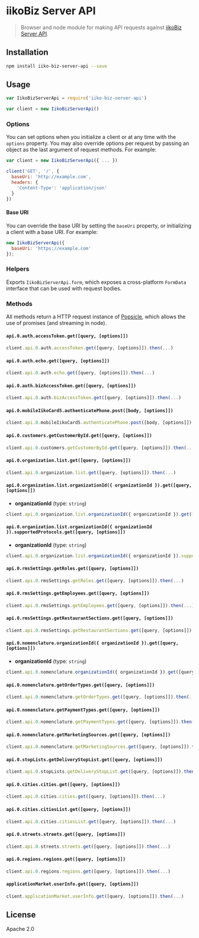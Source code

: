 # iikoBiz Server API

> Browser and node module for making API requests against [iikoBiz Server API](https://iiko.biz:9900).

## Installation

```sh
npm install iiko-biz-server-api --save
```

## Usage

```js
var IikoBizServerApi = require('iiko-biz-server-api')

var client = new IikoBizServerApi()
```

### Options

You can set options when you initialize a client or at any time with the `options` property. You may also override options per request by passing an object as the last argument of request methods. For example:

```javascript
var client = new IikoBizServerApi({ ... })

client('GET', '/', {
  baseUri: 'http://example.com',
  headers: {
    'Content-Type': 'application/json'
  }
})
```

#### Base URI

You can override the base URI by setting the `baseUri` property, or initializing a client with a base URI. For example:

```javascript
new IikoBizServerApi({
  baseUri: 'https://example.com'
});
```

### Helpers

Exports `IikoBizServerApi.form`, which exposes a cross-platform `FormData` interface that can be used with request bodies.

### Methods

All methods return a HTTP request instance of [Popsicle](https://github.com/blakeembrey/popsicle), which allows the use of promises (and streaming in node).

#### `api.0.auth.accessToken.get([query, [options]])`

```js
client.api.0.auth.accessToken.get([query, [options]]).then(...)
```
  
#### `api.0.auth.echo.get([query, [options]])`

```js
client.api.0.auth.echo.get([query, [options]]).then(...)
```
  
#### `api.0.auth.bizAccessToken.get([query, [options]])`

```js
client.api.0.auth.bizAccessToken.get([query, [options]]).then(...)
```
  
#### `api.0.mobileIikoCard5.authenticatePhone.post([body, [options]])`

```js
client.api.0.mobileIikoCard5.authenticatePhone.post([body, [options]]).then(...)
```
  
#### `api.0.customers.getCustomerById.get([query, [options]])`

```js
client.api.0.customers.getCustomerById.get([query, [options]]).then(...)
```
  
#### `api.0.organization.list.get([query, [options]])`

```js
client.api.0.organization.list.get([query, [options]]).then(...)
```
  
#### `api.0.organization.list.organizationId({ organizationId }).get([query, [options]])`

* **organizationId** (type: `string`)

```js
client.api.0.organization.list.organizationId({ organizationId }).get([query, [options]]).then(...)
```
  
#### `api.0.organization.list.organizationId({ organizationId }).supportedProtocols.get([query, [options]])`

* **organizationId** (type: `string`)

```js
client.api.0.organization.list.organizationId({ organizationId }).supportedProtocols.get([query, [options]]).then(...)
```
  
#### `api.0.rmsSettings.getRoles.get([query, [options]])`

```js
client.api.0.rmsSettings.getRoles.get([query, [options]]).then(...)
```
  
#### `api.0.rmsSettings.getEmployees.get([query, [options]])`

```js
client.api.0.rmsSettings.getEmployees.get([query, [options]]).then(...)
```
  
#### `api.0.rmsSettings.getRestaurantSections.get([query, [options]])`

```js
client.api.0.rmsSettings.getRestaurantSections.get([query, [options]]).then(...)
```
  
#### `api.0.nomenclature.organizationId({ organizationId }).get([query, [options]])`

* **organizationId** (type: `string`)

```js
client.api.0.nomenclature.organizationId({ organizationId }).get([query, [options]]).then(...)
```
  
#### `api.0.nomenclature.getOrderTypes.get([query, [options]])`

```js
client.api.0.nomenclature.getOrderTypes.get([query, [options]]).then(...)
```
  
#### `api.0.nomenclature.getPaymentTypes.get([query, [options]])`

```js
client.api.0.nomenclature.getPaymentTypes.get([query, [options]]).then(...)
```
  
#### `api.0.nomenclature.getMarketingSources.get([query, [options]])`

```js
client.api.0.nomenclature.getMarketingSources.get([query, [options]]).then(...)
```
  
#### `api.0.stopLists.getDeliveryStopList.get([query, [options]])`

```js
client.api.0.stopLists.getDeliveryStopList.get([query, [options]]).then(...)
```
  
#### `api.0.cities.cities.get([query, [options]])`

```js
client.api.0.cities.cities.get([query, [options]]).then(...)
```
  
#### `api.0.cities.citiesList.get([query, [options]])`

```js
client.api.0.cities.citiesList.get([query, [options]]).then(...)
```
  
#### `api.0.streets.streets.get([query, [options]])`

```js
client.api.0.streets.streets.get([query, [options]]).then(...)
```
  
#### `api.0.regions.regions.get([query, [options]])`

```js
client.api.0.regions.regions.get([query, [options]]).then(...)
```
  
#### `applicationMarket.userInfo.get([query, [options]])`

```js
client.applicationMarket.userInfo.get([query, [options]]).then(...)
```
  
## License

Apache 2.0
